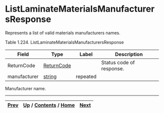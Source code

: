 
# ListLaminateMaterialsManufacturersResponse

Represents a list of valid materials manufacturers names.

Table 1.224. ListLaminateMaterialsManufacturersResponse

Field| Type| Label| Description  
---|---|---|---  
ReturnCode| [ReturnCode](ch01s04s04.md "Return Code")|  | Status code of response.  
manufacturer| [string](ch01s11.md "gRPC Scalar Value Types")| repeated|
Manufacturer name.  
  
  

* * *

[Prev](ch01s10s10.md) | [Up](ch01s10s10.md) / [Contents](index.md) / [Home](../../index.htm)|  [Next](ch01s10s10s03.md)  
---|---|---

